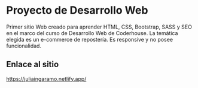 # Proyecto de Desarrollo Web 

  Primer sitio Web creado para aprender HTML, CSS, Bootstrap, SASS y SEO en el marco del curso de Desarrollo Web de Coderhouse. La temática elegida es un e-commerce de repostería. Es responsive y no posee funcionalidad.

## Enlace al sitio

 https://juliaingaramo.netlify.app/

